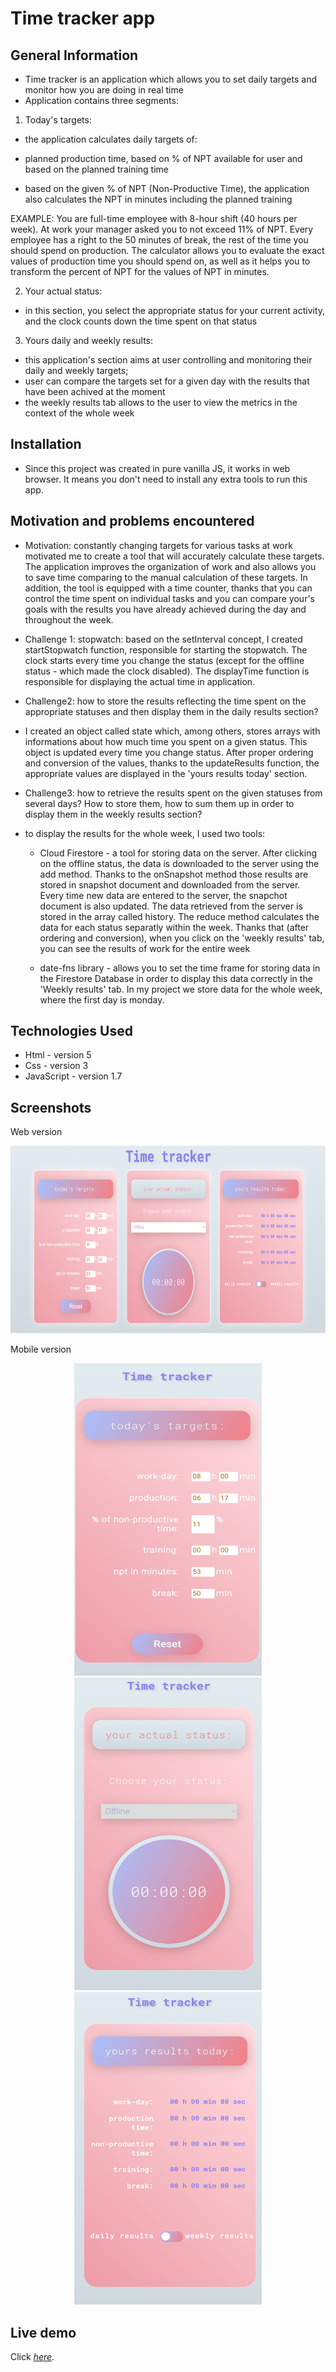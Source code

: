 # Time tracker app

## General Information

- Time tracker is an application which allows you to set daily targets and monitor how you are doing in real time
- Application contains three segments:

1. Today's targets: 
- the application calculates daily targets of:
* planned production time, based on % of NPT available for user and based on the planned training time

* based on the given % of NPT (Non-Productive Time), the application also calculates the NPT in minutes including the planned training

EXAMPLE: You are full-time employee with 8-hour shift (40 hours per week). At work your manager asked you to not exceed 11% of NPT. Every employee has a right to the 50 minutes of break, the rest of the time you should spend on production. The calculator allows you to evaluate the exact values of production time you should spend on, as well as it helps you to transform the  percent of NPT for the values of NPT in minutes. 

2. Your actual status:
- in this section, you select the appropriate status for your current activity, and the clock counts down the time spent on that status

3. Yours daily and weekly results:
- this application's section aims at user controlling and monitoring their daily and weekly targets;
- user can compare the targets set for a given day with the results that have been achived at the moment 
- the weekly results tab allows to the user to view the metrics in the context of the whole week

## Installation

- Since this project was created in pure vanilla JS, it works in web browser. It means you don't need to install any extra tools to run this app. 

## Motivation and problems encountered

- Motivation: constantly changing targets for various tasks at work motivated me to create a tool that will accurately calculate these targets. The application improves the organization of work and also allows you to save time comparing to the manual calculation of these targets. In addition, the tool is equipped with a time counter, thanks that you can control the time spent on individual tasks and you can compare your's goals with the results you have already achieved during the day and throughout the week.

- Challenge 1: stopwatch: based on the setInterval concept, I created startStopwatch function, responsible for starting the stopwatch. The clock starts every time you change the status (except for the offline status - which made the clock disabled). The displayTime function is responsible for displaying the actual time in application.

- Challenge2: how to store the results reflecting the time spent on the appropriate statuses and then display them in the daily results section?

* I created an object called state which, among others, stores arrays with informations about how much time you spent on a given status. This object is updated every time you change status. After proper ordering and conversion of the values, thanks to the updateResults function, the appropriate values are displayed in the 'yours results today' section.

- Challenge3: how to retrieve the results spent on the given statuses from several days? How to store them, how to sum them up in order to display them in the weekly results section?

* to display the results for the whole week, I used two tools:

  - Cloud Firestore - a tool for storing data on the server. After clicking on the offline status, the data is downloaded to the server using the add method. Thanks to the onSnapshot method those results are stored in snapshot document and downloaded from the server. Every time new data are entered to the server, the snapchot document is also updated. The data retrieved from the server is stored in the array called history. The reduce method calculates the data for each status separatly within the week. Thanks that (after ordering and conversion), when you click on the 'weekly results' tab, you can see the results of work for the entire week
    
  - date-fns library - allows you to set the time frame for storing data in the Firestore Database in order to display this data correctly in the 'Weekly results' tab. In my project we store data for the whole week, where the first day is monday.


## Technologies Used

- Html - version 5
- Css - version 3
- JavaScript - version 1.7


## Screenshots

  Web version
  
<img src="./img/time-tracker-web-version.png" width="600px" height="300px">


  Mobile version
  
<p float="left" align="middle">
<img src="./img/time-tracker-mobile-version-1.jpg" width="300px" height="500px">
<img src="./img/time-tracker-mobile-version-2.jpg" width="300px" height="500px">
<img src="./img/time-tracker-mobile-version-3.jpg" width="300px" height="500px">
</p>


## Live demo

Click [_here_](https://time-tracker-appli.netlify.app/).

